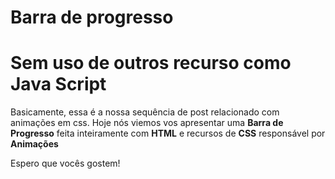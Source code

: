 # Barra de progresso

<h1>Sem uso de outros recurso como Java Script</h1>
<p>Basicamente, essa é a nossa sequência de post relacionado com animações em css.
Hoje nós viemos vos apresentar uma <b>Barra de Progresso</b> feita inteiramente com <b>HTML</b> e recursos de <b>CSS</b> responsável por <b>Animações</b></p>

<p>Espero que vocês gostem!</p>
